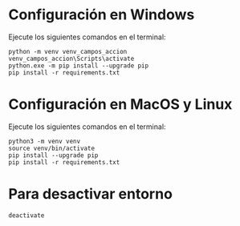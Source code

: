 # Configuración en Windows

Ejecute los siguientes comandos en el terminal:

```
python -m venv venv_campos_accion
venv_campos_accion\Scripts\activate
python.exe -m pip install --upgrade pip
pip install -r requirements.txt
```
# Configuración en MacOS y Linux

Ejecute los siguientes comandos en el terminal:

```
python3 -m venv venv
source venv/bin/activate
pip install --upgrade pip
pip install -r requirements.txt
```

# Para desactivar entorno

```
deactivate
```